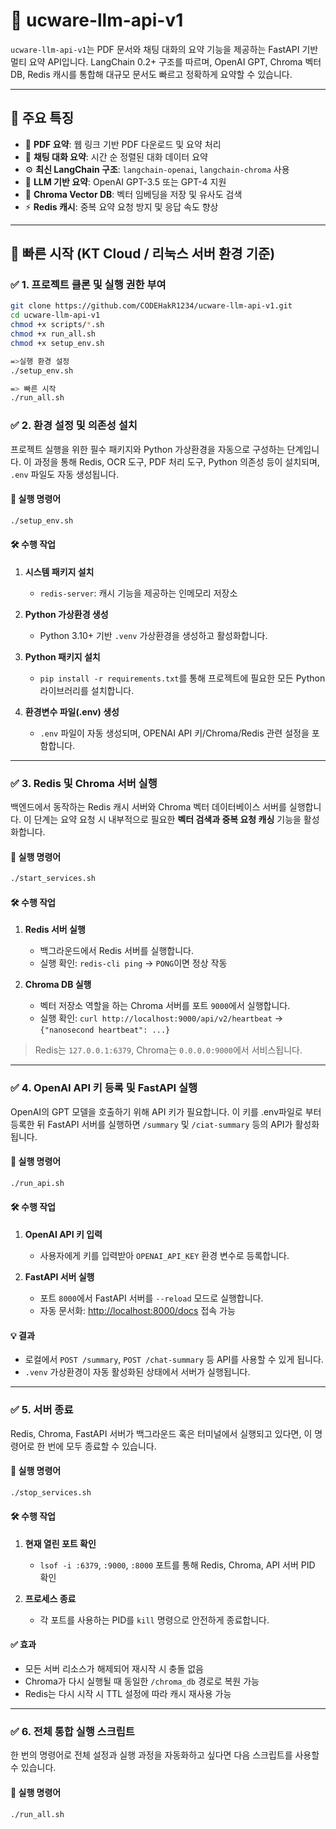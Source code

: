 # 🧠 ucware-llm-api-v1

`ucware-llm-api-v1`는 PDF 문서와 채팅 대화의 요약 기능을 제공하는 FastAPI 기반 멀티 요약 API입니다.
LangChain 0.2+ 구조를 따르며, OpenAI GPT, Chroma 벡터 DB, Redis 캐시를 통합해 대규모 문서도 빠르고 정확하게 요약할 수 있습니다.

---

## 🌟 주요 특징

* 📄 **PDF 요약**: 웹 링크 기반 PDF 다운로드 및 요약 처리
* 💬 **채팅 대화 요약**: 시간 순 정렬된 대화 데이터 요약
* ⚙️ **최신 LangChain 구조**: `langchain-openai`, `langchain-chroma` 사용
* 🧠 **LLM 기반 요약**: OpenAI GPT-3.5 또는 GPT-4 지원
* 💾 **Chroma Vector DB**: 벡터 임베딩을 저장 및 유사도 검색
* ⚡ **Redis 캐시**: 중복 요약 요청 방지 및 응답 속도 향상

---

## 🚀 빠른 시작 (KT Cloud / 리눅스 서버 환경 기준)

### ✅ 1. 프로젝트 클론 및 실행 권한 부여

```bash
git clone https://github.com/CODEHakR1234/ucware-llm-api-v1.git
cd ucware-llm-api-v1
chmod +x scripts/*.sh
chmod +x run_all.sh
chmod +x setup_env.sh

=>실행 환경 설정
./setup_env.sh

=> 빠른 시작
./run_all.sh
```

### ✅ 2. 환경 설정 및 의존성 설치

프로젝트 실행을 위한 필수 패키지와 Python 가상환경을 자동으로 구성하는 단계입니다.
이 과정을 통해 Redis, OCR 도구, PDF 처리 도구, Python 의존성 등이 설치되며, `.env` 파일도 자동 생성됩니다.

#### 📌 실행 명령어

```bash
./setup_env.sh
```

#### 🛠️ 수행 작업

1. **시스템 패키지 설치**

   * `redis-server`: 캐시 기능을 제공하는 인메모리 저장소

2. **Python 가상환경 생성**

   * Python 3.10+ 기반 `.venv` 가상환경을 생성하고 활성화합니다.

3. **Python 패키지 설치**

   * `pip install -r requirements.txt`를 통해 프로젝트에 필요한 모든 Python 라이브러리를 설치합니다.

4. **환경변수 파일(.env) 생성**

   * `.env` 파일이 자동 생성되며, OPENAI API 키/Chroma/Redis 관련 설정을 포함합니다.

---

### ✅ 3. Redis 및 Chroma 서버 실행

백엔드에서 동작하는 Redis 캐시 서버와 Chroma 벡터 데이터베이스 서버를 실행합니다.
이 단계는 요약 요청 시 내부적으로 필요한 **벡터 검색과 중복 요청 캐싱** 기능을 활성화합니다.

#### 📌 실행 명령어

```bash
./start_services.sh
```

#### 🛠️ 수행 작업

1. **Redis 서버 실행**

   * 백그라운드에서 Redis 서버를 실행합니다.
   * 실행 확인: `redis-cli ping` → `PONG`이면 정상 작동

2. **Chroma DB 실행**

   * 벡터 저장소 역할을 하는 Chroma 서버를 포트 `9000`에서 실행합니다.
   * 실행 확인: `curl http://localhost:9000/api/v2/heartbeat` → `{"nanosecond heartbeat": ...}`

> Redis는 `127.0.0.1:6379`, Chroma는 `0.0.0.0:9000`에서 서비스됩니다.

---

### ✅ 4. OpenAI API 키 등록 및 FastAPI 실행

OpenAI의 GPT 모델을 호출하기 위해 API 키가 필요합니다.
이 키를 .env파일로 부터 등록한 뒤 FastAPI 서버를 실행하면 
`/summary` 및 `/ciat-summary` 등의 API가 활성화됩니다.

#### 📌 실행 명령어

```bash
./run_api.sh
```

#### 🛠️ 수행 작업

1. **OpenAI API 키 입력**

   * 사용자에게 키를 입력받아 `OPENAI_API_KEY` 환경 변수로 등록합니다.

2. **FastAPI 서버 실행**

   * 포트 `8000`에서 FastAPI 서버를 `--reload` 모드로 실행합니다.
   * 자동 문서화: [http://localhost:8000/docs](http://localhost:8000/docs) 접속 가능

#### 💡 결과

* 로컬에서 `POST /summary`, `POST /chat-summary` 등 API를 사용할 수 있게 됩니다.
* `.venv` 가상환경이 자동 활성화된 상태에서 서버가 실행됩니다.

---

### ✅ 5. 서버 종료

Redis, Chroma, FastAPI 서버가 백그라운드 혹은 터미널에서 실행되고 있다면, 이 명령어로 한 번에 모두 종료할 수 있습니다.

#### 📌 실행 명령어

```bash
./stop_services.sh
```

#### 🛠️ 수행 작업

1. **현재 열린 포트 확인**

   * `lsof -i :6379`, `:9000`, `:8000` 포트를 통해 Redis, Chroma, API 서버 PID 확인

2. **프로세스 종료**

   * 각 포트를 사용하는 PID를 `kill` 명령으로 안전하게 종료합니다.

#### ✅ 효과

* 모든 서버 리소스가 해제되어 재시작 시 충돌 없음
* Chroma가 다시 실행될 때 동일한 `/chroma_db` 경로로 복원 가능
* Redis는 다시 시작 시 TTL 설정에 따라 캐시 재사용 가능

---
### ✅ 6. 전체 통합 실행 스크립트

한 번의 명령어로 전체 설정과 실행 과정을 자동화하고 싶다면 다음 스크립트를 사용할 수 있습니다.

#### 📌 실행 명령어

```bash
./run_all.sh

